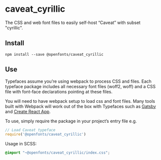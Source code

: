 
# caveat_cyrillic

The CSS and web font files to easily self-host “Caveat” with subset "cyrillic".

## Install

`npm install --save @openfonts/caveat_cyrillic`

## Use

Typefaces assume you’re using webpack to process CSS and files. Each typeface
package includes all necessary font files (woff2, woff) and a CSS file with
font-face declarations pointing at these files.

You will need to have webpack setup to load css and font files. Many tools built
with Webpack will work out of the box with Typefaces such as [Gatsby](https://github.com/gatsbyjs/gatsby)
and [Create React App](https://github.com/facebookincubator/create-react-app).

To use, simply require the package in your project’s entry file e.g.

```javascript
// Load Caveat typeface
require('@openfonts/caveat_cyrillic')
```

Usage in SCSS:
```scss
@import "~@openfonts/caveat_cyrillic/index.css";
```
